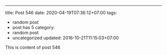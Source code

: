 ---
title: Post 546
date: 2020-04-19T07:36:12+07:00
tags:
  - random post
  - post has 5
category:
  - random post
  - uncategorized
updated: 2016-10-21T11:15:03+07:00

This is content of post 546